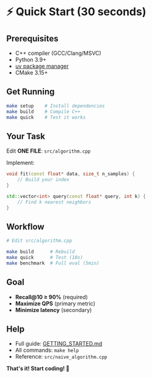 # ⚡ Quick Start (30 seconds)

## Prerequisites
- C++ compiler (GCC/Clang/MSVC)
- Python 3.9+
- [uv package manager](https://docs.astral.sh/uv/)
- CMake 3.15+

## Get Running

```bash
make setup    # Install dependencies
make build    # Compile C++
make quick    # Test it works
```

## Your Task

Edit **ONE FILE**: `src/algorithm.cpp`

Implement:
```cpp
void fit(const float* data, size_t n_samples) {
    // Build your index
}

std::vector<int> query(const float* query, int k) {
    // Find k nearest neighbors
}
```

## Workflow

```bash
# Edit src/algorithm.cpp

make build      # Rebuild
make quick      # Test (10s)
make benchmark  # Full eval (5min)
```

## Goal

- **Recall@10 ≥ 90%** (required)
- **Maximize QPS** (primary metric)
- **Minimize latency** (secondary)

## Help

- Full guide: [GETTING_STARTED.md](GETTING_STARTED.md)
- All commands: `make help`
- Reference: `src/naive_algorithm.cpp`

**That's it! Start coding! 🚀**

